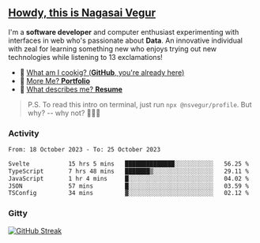 
## [Howdy, this is Nagasai Vegur](https://nsvegur.me/)

I'm a **software developer** and computer enthusiast experimenting with interfaces in web who's passionate about **Data**. An innovative individual with zeal for learning something new who enjoys trying out new technologies while listening to 13 exclamations!

- 🍔 [What am I cookig? (**GitHub**, you're already here)](https://github.com/NSVEGUR)
- 👻 [More Me? **Portfolio**](https://nsvegur.me/)
- 🔭 [What describes me? **Resume**](https://nsvegur.me/resume)

> P.S. To read this intro on terminal, just run `npx @nsvegur/profile`. But why? -- why not? 🤷🏻‍♂️

### Activity

<!--START_SECTION:waka-->

```txt
From: 18 October 2023 - To: 25 October 2023

Svelte           15 hrs 5 mins   ██████████████░░░░░░░░░░░   56.25 %
TypeScript       7 hrs 48 mins   ███████▒░░░░░░░░░░░░░░░░░   29.11 %
JavaScript       1 hr 4 mins     █░░░░░░░░░░░░░░░░░░░░░░░░   04.02 %
JSON             57 mins         █░░░░░░░░░░░░░░░░░░░░░░░░   03.59 %
TSConfig         34 mins         ▓░░░░░░░░░░░░░░░░░░░░░░░░   02.12 %
```

<!--END_SECTION:waka-->

### Gitty

[![GitHub Streak](http://github-profile-summary-cards.vercel.app/api/cards/profile-details?username=NSVEGUR&theme=github_dark)]('https://github.com/NSVEGUR')

